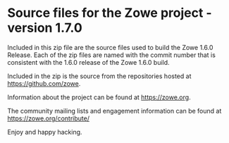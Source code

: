 # Source files for the Zowe project - version 1.7.0

Included in this zip file are the source files used to build the Zowe 1.6.0 Release.
Each of the zip files are named with the commit number that is consistent with the 1.6.0
release of the Zowe 1.6.0 build.

Included in the zip is the source from the repositories hosted at https://github.com/zowe.

Information about the project can be found at https://zowe.org.

The community mailing lists and engagement information can be found at https://zowe.org/contribute/

Enjoy and happy hacking.